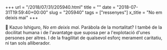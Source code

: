 +++
url = "/2018/07/31/205940.html"
title = ""
date = "2018-07-31T19:59:40+00:00"
slug = "205940"
tags = ["ressenyes"]
x_title = "No em deixis mai"
+++

📖 Kazuo Ishiguro, *No em deixis mai*. Paràbola de la mortalitat? I també de la docilitat humana i de l'avantatge que suposa per a l'explotació d'unes persones per altres. I de la fragilitat de qualsevol esforç merament caritatiu, ni tan sols alliberador.
